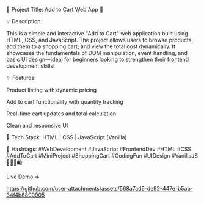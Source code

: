 🚀 Project Title: Add to Cart Web App 🛒

💡 Description:

This is a simple and interactive "Add to Cart" web application built using HTML, CSS, and JavaScript. The project allows users to browse products, add them to a shopping cart, and view the total cost dynamically. It showcases the fundamentals of DOM manipulation, event handling, and basic UI design—ideal for beginners looking to strengthen their frontend development skills!

✨ Features:

Product listing with dynamic pricing

Add to cart functionality with quantity tracking

Real-time cart updates and total calculation

Clean and responsive UI

🔧 Tech Stack:
HTML | CSS | JavaScript (Vanilla)

🔖 Hashtags:
#WebDevelopment #JavaScript #FrontendDev #HTML #CSS #AddToCart #MiniProject #ShoppingCart #CodingFun #UIDesign #VanillaJS 🧑‍💻💼🛍️

Live Demo =>

https://github.com/user-attachments/assets/568a7ad5-de92-447e-b5ab-34f4b8800905

